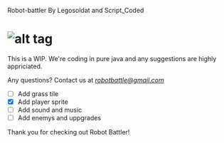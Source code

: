 Robot-battler
By Legosoldat and Script_Coded

![alt tag](https://github.com/Legosoldat/Robot-battler/blob/master/Rpg/Rpg/res/logo.png)
===============================

This is a WIP.
We're coding in pure java and any suggestions are highly appriciated.

Any questions?
Contact us at *robotbattle@gmail.com*

- [ ] Add grass tile
- [x] Add player sprite
- [ ] Add sound and music
- [ ] Add enemys and uppgrades

Thank you for checking out Robot Battler!
